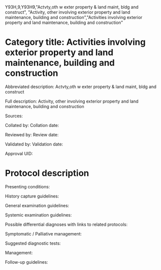 Y93H,9,Y93H9,"Actvty,oth w exter property & land maint, bldg and construct", "Activity, other involving exterior property and land maintenance, building and construction","Activities involving exterior property and land maintenance, building and construction"
# Category title: Activities involving exterior property and land maintenance, building and construction

Abbreviated description: Actvty,oth w exter property & land maint, bldg and construct

Full description: Activity, other involving exterior property and land maintenance, building and construction

Sources:

Collated by:
Collation date:

Reviewed by:
Review date:

Validated by:
Validation date:

Approval UID:

# Protocol description

Presenting conditions:

History capture guidelines:

General examination guidelines:

Systemic examination guidelines:

Possible differential diagnoses with links to related protocols:

Symptomatic / Palliative management:

Suggested diagnostic tests:

Management:

Follow-up guidelines:
